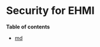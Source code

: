 # Security for EHMI

**Table of contents**

- [md](EHMI-specificering%20af%20sikkerhed%20ifm%20centrale%20og%20decentrale%20EHMI-services.html)
